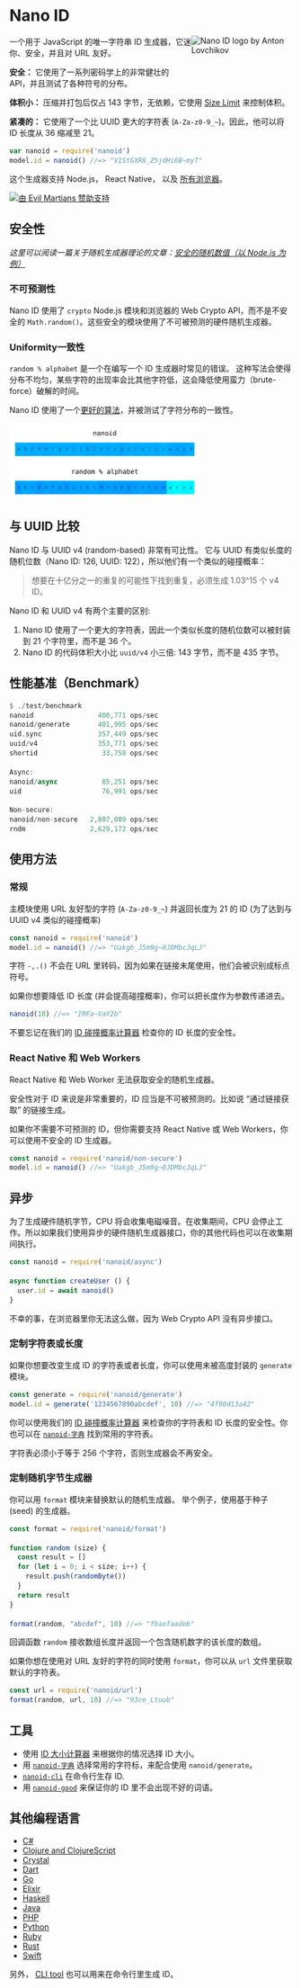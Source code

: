 # Nano ID

<img src="https://ai.github.io/nanoid/logo.svg" align="right"
     alt="Nano ID logo by Anton Lovchikov" width="180" height="94">

一个用于 JavaScript 的唯一字符串 ID 生成器，它迷你、安全，并且对 URL 友好。

**安全：** 它使用了一系列密码学上的非常健壮的 API，并且测试了各种符号的分布。

**体积小：** 压缩并打包后仅占 143 字节，无依赖，它使用 [Size Limit] 来控制体积。

**紧凑的：** 它使用了一个比 UUID 更大的字符表 (`A-Za-z0-9_~`)。因此，他可以将 ID 长度从 36 缩减至 21。

```js
var nanoid = require('nanoid')
model.id = nanoid() //=> "V1StGXR8_Z5jdHi6B~myT"
```

这个生成器支持 Node.js， React Native， 以及 [所有浏览器]。

[所有浏览器]: http://caniuse.com/#feat=getrandomvalues
[Size Limit]:   https://github.com/ai/size-limit

<a href="https://evilmartians.com/?utm_source=nanoid">
  <img src="https://evilmartians.com/badges/sponsored-by-evil-martians.svg"
       alt="由 Evil Martians 赞助支持" width="236" height="54">
</a>


## 安全性

*这里可以阅读一篇关于随机生成器理论的文章：[安全的随机数值（以 Node.js 为例）]*

### 不可预测性

Nano ID 使用了 `crypto` Node.js 模块和浏览器的 Web Crypto API，而不是不安全的 `Math.random()`。这些安全的模块使用了不可被预测的硬件随机生成器。


### Uniformity一致性

`random % alphabet` 是一个在编写一个 ID 生成器时常见的错误。
这种写法会使得分布不均匀，某些字符的出现率会比其他字符低，这会降低使用蛮力（brute-force）破解的时间。

Nano ID 使用了一个[更好的算法]，并被测试了字符分布的一致性。

<img src="img/distribution.png" alt="Nano ID 一致性"
     width="340" height="135">

[安全的随机数值（以 Node.js 为例）]: https://gist.github.com/joepie91/7105003c3b26e65efcea63f3db82dfba
[更好的算法]: https://github.com/ai/nanoid/blob/master/format.js


## 与 UUID 比较

Nano ID 与 UUID v4 (random-based) 非常有可比性。 它与 UUID 有类似长度的随机位数（Nano ID: 126, UUID: 122），所以他们有一个类似的碰撞概率：

> 想要在十亿分之一的重复的可能性下找到重复，必须生成 1.03^15 个 v4 ID。


Nano ID 和 UUID v4 有两个主要的区别:

1. Nano ID 使用了一个更大的字符表，因此一个类似长度的随机位数可以被封装到 21 个字符里，而不是 36 个。
2. Nano ID 的代码体积大小比 `uuid/v4` 小三倍: 143 字节，而不是 435 字节。


## 性能基准（Benchmark）

```rust
$ ./test/benchmark
nanoid                400,771 ops/sec
nanoid/generate       401,995 ops/sec
uid.sync              357,449 ops/sec
uuid/v4               353,771 ops/sec
shortid                33,758 ops/sec

Async:
nanoid/async           85,251 ops/sec
uid                    76,991 ops/sec

Non-secure:
nanoid/non-secure   2,807,009 ops/sec
rndm                2,629,172 ops/sec
```


## 使用方法

### 常规

主模块使用 URL 友好型的字符 (`A-Za-z0-9_~`) 并返回长度为 21 的 ID (为了达到与 UUID v4 类似的碰撞概率)

```js
const nanoid = require('nanoid')
model.id = nanoid() //=> "Uakgb_J5m9g~0JDMbcJqLJ"
```

字符 `-,.()` 不会在 URL 里转码，因为如果在链接末尾使用，他们会被识别成标点符号。

如果你想要降低 ID 长度 (并会提高碰撞概率)，你可以把长度作为参数传递进去。

```js
nanoid(10) //=> "IRFa~VaY2b"
```

不要忘记在我们的 [ID 碰撞概率计算器] 检查你的 ID 长度的安全性。

[ID 碰撞概率计算器]: https://alex7kom.github.io/nano-nanoid-cc/


### React Native 和 Web Workers

React Native 和 Web Worker 无法获取安全的随机生成器。

安全性对于 ID 来说是非常重要的，ID 应当是不可被预测的。比如说 “通过链接获取” 的链接生成。

如果你不需要不可预测的 ID，但你需要支持 React Native 或 Web Workers，你可以使用不安全的 ID 生成器。

```js
const nanoid = require('nanoid/non-secure')
model.id = nanoid() //=> "Uakgb_J5m9g~0JDMbcJqLJ"
```


## 异步

为了生成硬件随机字节，CPU 将会收集电磁噪音。在收集期间，CPU 会停止工作。所以如果我们使用异步的硬件随机生成器接口，你的其他代码也可以在收集期间执行。

```js
const nanoid = require('nanoid/async')

async function createUser () {
  user.id = await nanoid()
}
```

不幸的事，在浏览器里你无法这么做，因为 Web Crypto API 没有异步接口。

### 定制字符表或长度

如果你想要改变生成 ID 的字符表或者长度，你可以使用未被高度封装的 `generate` 模块。

```js
const generate = require('nanoid/generate')
model.id = generate('1234567890abcdef', 10) //=> "4f90d13a42"
```

你可以使用我们的 [ID 碰撞概率计算器] 来检查你的字符表和 ID 长度的安全性。你也可以在 [`nanoid-字典`] 找到常用的字符表。

字符表必须小于等于 256 个字符，否则生成器会不再安全。

[ID 碰撞概率计算器]: https://alex7kom.github.io/nano-nanoid-cc/
[`nanoid-字典`]: https://github.com/CyberAP/nanoid-dictionary


### 定制随机字节生成器

你可以用 `format` 模块来替换默认的随机生成器。
举个例子，使用基于种子 (seed) 的生成器。

```js
const format = require('nanoid/format')

function random (size) {
  const result = []
  for (let i = 0; i < size; i++) {
    result.push(randomByte())
  }
  return result
}

format(random, "abcdef", 10) //=> "fbaefaadeb"
```

回调函数 `random` 接收数组长度并返回一个包含随机数字的该长度的数组。

如果你想在使用对 URL 友好的字符的同时使用 `format`，你可以从 `url` 文件里获取默认的字符表。

```js
const url = require('nanoid/url')
format(random, url, 10) //=> "93ce_Ltuub"
```


## 工具

* 使用 [ID 大小计算器] 来根据你的情况选择 ID 大小。
* 用 [`nanoid-字典`] 选择常用的字符标，来配合使用 `nanoid/generate`。
* [`nanoid-cli`] 在命令行生存 ID.
* 用 [`nanoid-good`] 来保证你的 ID 里不会出现不好的词语。

[`nanoid-字典`]: https://github.com/CyberAP/nanoid-dictionary
[ID 大小计算器]:  https://alex7kom.github.io/nano-nanoid-cc/
[`nanoid-cli`]:        https://github.com/twhitbeck/nanoid-cli
[`nanoid-good`]:       https://github.com/y-gagar1n/nanoid-good


## 其他编程语言

* [C#](https://github.com/codeyu/nanoid-net)
* [Clojure and ClojureScript](https://github.com/zelark/nano-id)
* [Crystal](https://github.com/mamantoha/nanoid.cr)
* [Dart](https://github.com/pd4d10/nanoid)
* [Go](https://github.com/matoous/go-nanoid)
* [Elixir](https://github.com/railsmechanic/nanoid)
* [Haskell](https://github.com/4e6/nanoid-hs)
* [Java](https://github.com/aventrix/jnanoid)
* [PHP](https://github.com/hidehalo/nanoid-php)
* [Python](https://github.com/puyuan/py-nanoid)
* [Ruby](https://github.com/radeno/nanoid.rb)
* [Rust](https://github.com/nikolay-govorov/nanoid)
* [Swift](https://github.com/antiflasher/NanoID)

另外， [CLI tool] 也可以用来在命令行里生成 ID。

[CLI tool]: https://github.com/twhitbeck/nanoid-cli
